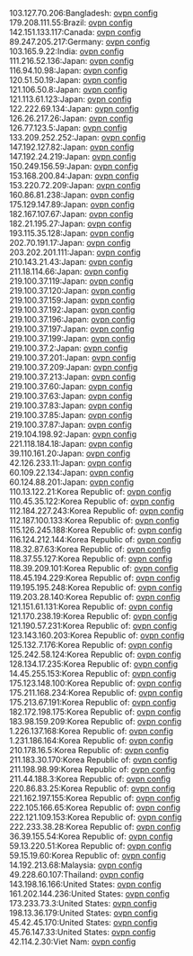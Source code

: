 103.127.70.206:Bangladesh: [ovpn config](vpn/103_127_70_206.ovpn)  
179.208.111.55:Brazil: [ovpn config](vpn/179_208_111_55.ovpn)  
142.151.133.117:Canada: [ovpn config](vpn/142_151_133_117.ovpn)  
89.247.205.217:Germany: [ovpn config](vpn/89_247_205_217.ovpn)  
103.165.9.22:India: [ovpn config](vpn/103_165_9_22.ovpn)  
111.216.52.136:Japan: [ovpn config](vpn/111_216_52_136.ovpn)  
116.94.10.98:Japan: [ovpn config](vpn/116_94_10_98.ovpn)  
120.51.50.19:Japan: [ovpn config](vpn/120_51_50_19.ovpn)  
121.106.50.8:Japan: [ovpn config](vpn/121_106_50_8.ovpn)  
121.113.61.123:Japan: [ovpn config](vpn/121_113_61_123.ovpn)  
122.222.69.134:Japan: [ovpn config](vpn/122_222_69_134.ovpn)  
126.26.217.26:Japan: [ovpn config](vpn/126_26_217_26.ovpn)  
126.77.123.5:Japan: [ovpn config](vpn/126_77_123_5.ovpn)  
133.209.252.252:Japan: [ovpn config](vpn/133_209_252_252.ovpn)  
147.192.127.82:Japan: [ovpn config](vpn/147_192_127_82.ovpn)  
147.192.24.219:Japan: [ovpn config](vpn/147_192_24_219.ovpn)  
150.249.156.59:Japan: [ovpn config](vpn/150_249_156_59.ovpn)  
153.168.200.84:Japan: [ovpn config](vpn/153_168_200_84.ovpn)  
153.220.72.209:Japan: [ovpn config](vpn/153_220_72_209.ovpn)  
160.86.81.238:Japan: [ovpn config](vpn/160_86_81_238.ovpn)  
175.129.147.89:Japan: [ovpn config](vpn/175_129_147_89.ovpn)  
182.167.107.67:Japan: [ovpn config](vpn/182_167_107_67.ovpn)  
182.21.195.27:Japan: [ovpn config](vpn/182_21_195_27.ovpn)  
193.115.35.128:Japan: [ovpn config](vpn/193_115_35_128.ovpn)  
202.70.191.17:Japan: [ovpn config](vpn/202_70_191_17.ovpn)  
203.202.201.111:Japan: [ovpn config](vpn/203_202_201_111.ovpn)  
210.143.21.43:Japan: [ovpn config](vpn/210_143_21_43.ovpn)  
211.18.114.66:Japan: [ovpn config](vpn/211_18_114_66.ovpn)  
219.100.37.119:Japan: [ovpn config](vpn/219_100_37_119.ovpn)  
219.100.37.120:Japan: [ovpn config](vpn/219_100_37_120.ovpn)  
219.100.37.159:Japan: [ovpn config](vpn/219_100_37_159.ovpn)  
219.100.37.192:Japan: [ovpn config](vpn/219_100_37_192.ovpn)  
219.100.37.196:Japan: [ovpn config](vpn/219_100_37_196.ovpn)  
219.100.37.197:Japan: [ovpn config](vpn/219_100_37_197.ovpn)  
219.100.37.199:Japan: [ovpn config](vpn/219_100_37_199.ovpn)  
219.100.37.2:Japan: [ovpn config](vpn/219_100_37_2.ovpn)  
219.100.37.201:Japan: [ovpn config](vpn/219_100_37_201.ovpn)  
219.100.37.209:Japan: [ovpn config](vpn/219_100_37_209.ovpn)  
219.100.37.213:Japan: [ovpn config](vpn/219_100_37_213.ovpn)  
219.100.37.60:Japan: [ovpn config](vpn/219_100_37_60.ovpn)  
219.100.37.63:Japan: [ovpn config](vpn/219_100_37_63.ovpn)  
219.100.37.83:Japan: [ovpn config](vpn/219_100_37_83.ovpn)  
219.100.37.85:Japan: [ovpn config](vpn/219_100_37_85.ovpn)  
219.100.37.87:Japan: [ovpn config](vpn/219_100_37_87.ovpn)  
219.104.198.92:Japan: [ovpn config](vpn/219_104_198_92.ovpn)  
221.118.184.18:Japan: [ovpn config](vpn/221_118_184_18.ovpn)  
39.110.161.20:Japan: [ovpn config](vpn/39_110_161_20.ovpn)  
42.126.233.11:Japan: [ovpn config](vpn/42_126_233_11.ovpn)  
60.109.22.134:Japan: [ovpn config](vpn/60_109_22_134.ovpn)  
60.124.88.201:Japan: [ovpn config](vpn/60_124_88_201.ovpn)  
110.13.122.21:Korea Republic of: [ovpn config](vpn/110_13_122_21.ovpn)  
110.45.35.122:Korea Republic of: [ovpn config](vpn/110_45_35_122.ovpn)  
112.184.227.243:Korea Republic of: [ovpn config](vpn/112_184_227_243.ovpn)  
112.187.100.133:Korea Republic of: [ovpn config](vpn/112_187_100_133.ovpn)  
115.126.245.188:Korea Republic of: [ovpn config](vpn/115_126_245_188.ovpn)  
116.124.212.144:Korea Republic of: [ovpn config](vpn/116_124_212_144.ovpn)  
118.32.87.63:Korea Republic of: [ovpn config](vpn/118_32_87_63.ovpn)  
118.37.55.127:Korea Republic of: [ovpn config](vpn/118_37_55_127.ovpn)  
118.39.209.101:Korea Republic of: [ovpn config](vpn/118_39_209_101.ovpn)  
118.45.194.229:Korea Republic of: [ovpn config](vpn/118_45_194_229.ovpn)  
119.195.195.248:Korea Republic of: [ovpn config](vpn/119_195_195_248.ovpn)  
119.203.28.140:Korea Republic of: [ovpn config](vpn/119_203_28_140.ovpn)  
121.151.61.131:Korea Republic of: [ovpn config](vpn/121_151_61_131.ovpn)  
121.170.238.19:Korea Republic of: [ovpn config](vpn/121_170_238_19.ovpn)  
121.190.57.231:Korea Republic of: [ovpn config](vpn/121_190_57_231.ovpn)  
123.143.160.203:Korea Republic of: [ovpn config](vpn/123_143_160_203.ovpn)  
125.132.7.176:Korea Republic of: [ovpn config](vpn/125_132_7_176.ovpn)  
125.242.58.124:Korea Republic of: [ovpn config](vpn/125_242_58_124.ovpn)  
128.134.17.235:Korea Republic of: [ovpn config](vpn/128_134_17_235.ovpn)  
14.45.255.153:Korea Republic of: [ovpn config](vpn/14_45_255_153.ovpn)  
175.123.148.100:Korea Republic of: [ovpn config](vpn/175_123_148_100.ovpn)  
175.211.168.234:Korea Republic of: [ovpn config](vpn/175_211_168_234.ovpn)  
175.213.67.191:Korea Republic of: [ovpn config](vpn/175_213_67_191.ovpn)  
182.172.198.175:Korea Republic of: [ovpn config](vpn/182_172_198_175.ovpn)  
183.98.159.209:Korea Republic of: [ovpn config](vpn/183_98_159_209.ovpn)  
1.226.137.168:Korea Republic of: [ovpn config](vpn/1_226_137_168.ovpn)  
1.231.186.164:Korea Republic of: [ovpn config](vpn/1_231_186_164.ovpn)  
210.178.16.5:Korea Republic of: [ovpn config](vpn/210_178_16_5.ovpn)  
211.183.30.170:Korea Republic of: [ovpn config](vpn/211_183_30_170.ovpn)  
211.198.98.99:Korea Republic of: [ovpn config](vpn/211_198_98_99.ovpn)  
211.44.188.3:Korea Republic of: [ovpn config](vpn/211_44_188_3.ovpn)  
220.86.83.25:Korea Republic of: [ovpn config](vpn/220_86_83_25.ovpn)  
221.162.197.155:Korea Republic of: [ovpn config](vpn/221_162_197_155.ovpn)  
222.105.166.65:Korea Republic of: [ovpn config](vpn/222_105_166_65.ovpn)  
222.121.109.153:Korea Republic of: [ovpn config](vpn/222_121_109_153.ovpn)  
222.233.38.28:Korea Republic of: [ovpn config](vpn/222_233_38_28.ovpn)  
36.39.155.54:Korea Republic of: [ovpn config](vpn/36_39_155_54.ovpn)  
59.13.220.51:Korea Republic of: [ovpn config](vpn/59_13_220_51.ovpn)  
59.15.19.60:Korea Republic of: [ovpn config](vpn/59_15_19_60.ovpn)  
14.192.213.68:Malaysia: [ovpn config](vpn/14_192_213_68.ovpn)  
49.228.60.107:Thailand: [ovpn config](vpn/49_228_60_107.ovpn)  
143.198.16.166:United States: [ovpn config](vpn/143_198_16_166.ovpn)  
161.202.144.236:United States: [ovpn config](vpn/161_202_144_236.ovpn)  
173.233.73.3:United States: [ovpn config](vpn/173_233_73_3.ovpn)  
198.13.36.179:United States: [ovpn config](vpn/198_13_36_179.ovpn)  
45.42.45.170:United States: [ovpn config](vpn/45_42_45_170.ovpn)  
45.76.147.33:United States: [ovpn config](vpn/45_76_147_33.ovpn)  
42.114.2.30:Viet Nam: [ovpn config](vpn/42_114_2_30.ovpn)  
